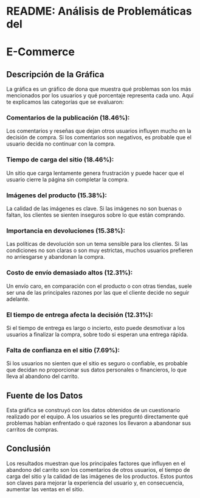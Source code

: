 # README: Análisis de Problemáticas del 
# E-Commerce

## Descripción de la Gráfica
La gráfica es un gráfico de dona que muestra qué problemas son los más mencionados por los usuarios y qué porcentaje representa cada uno. Aquí te explicamos las categorías que se evaluaron:

### Comentarios de la publicación (18.46%): 
Los comentarios y reseñas que dejan otros usuarios influyen mucho en la decisión de compra. Si los comentarios son negativos, es probable que el usuario decida no continuar con la compra.

### Tiempo de carga del sitio (18.46%): 
Un sitio que carga lentamente genera frustración y puede hacer que el usuario cierre la página sin completar la compra.

### Imágenes del producto (15.38%):
La calidad de las imágenes es clave. Si las imágenes no son buenas o faltan, los clientes se sienten inseguros sobre lo que están comprando.

### Importancia en devoluciones (15.38%):
Las políticas de devolución son un tema sensible para los clientes. Si las condiciones no son claras o son muy estrictas, muchos usuarios prefieren no arriesgarse y abandonan la compra.

### Costo de envío demasiado altos (12.31%): 
Un envío caro, en comparación con el producto o con otras tiendas, suele ser una de las principales razones por las que el cliente decide no seguir adelante.

### El tiempo de entrega afecta la decisión (12.31%): 
Si el tiempo de entrega es largo o incierto, esto puede desmotivar a los usuarios a finalizar la compra, sobre todo si esperan una entrega rápida.

### Falta de confianza en el sitio (7.69%): 
Si los usuarios no sienten que el sitio es seguro o confiable, es probable que decidan no proporcionar sus datos personales o financieros, lo que lleva al abandono del carrito.

## Fuente de los Datos
Esta gráfica se construyó con los datos obtenidos de un cuestionario realizado por el equipo. A los usuarios se les preguntó directamente qué problemas habían enfrentado o qué razones los llevaron a abandonar sus carritos de compras.

## Conclusión
Los resultados muestran que los principales factores que influyen en el abandono del carrito son los comentarios de otros usuarios, el tiempo de carga del sitio y la calidad de las imágenes de los productos. Estos puntos son claves para mejorar la experiencia del usuario y, en consecuencia, aumentar las ventas en el sitio.

